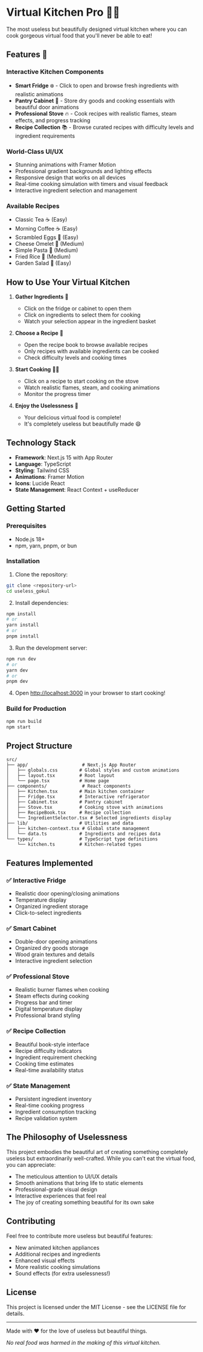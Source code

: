 # Virtual Kitchen Pro 🍳✨

The most useless but beautifully designed virtual kitchen where you can cook gorgeous virtual food that you'll never be able to eat!


## Features 🌟

### Interactive Kitchen Components

- **Smart Fridge** ❄️ - Click to open and browse fresh ingredients with realistic animations
- **Pantry Cabinet** 🏺 - Store dry goods and cooking essentials with beautiful door animations
- **Professional Stove** 🔥 - Cook recipes with realistic flames, steam effects, and progress tracking
- **Recipe Collection** 📚 - Browse curated recipes with difficulty levels and ingredient requirements

### World-Class UI/UX

- Stunning animations with Framer Motion
- Professional gradient backgrounds and lighting effects
- Responsive design that works on all devices
- Real-time cooking simulation with timers and visual feedback
- Interactive ingredient selection and management

### Available Recipes

- Classic Tea ☕ (Easy)
- Morning Coffee ☕ (Easy)
- Scrambled Eggs 🍳 (Easy)
- Cheese Omelet 🧀 (Medium)
- Simple Pasta 🍝 (Medium)
- Fried Rice 🍚 (Medium)
- Garden Salad 🥗 (Easy)

## How to Use Your Virtual Kitchen

1. **Gather Ingredients** 🛒

   - Click on the fridge or cabinet to open them
   - Click on ingredients to select them for cooking
   - Watch your selection appear in the ingredient basket

2. **Choose a Recipe** 📖

   - Open the recipe book to browse available recipes
   - Only recipes with available ingredients can be cooked
   - Check difficulty levels and cooking times

3. **Start Cooking** 👨‍🍳

   - Click on a recipe to start cooking on the stove
   - Watch realistic flames, steam, and cooking animations
   - Monitor the progress timer

4. **Enjoy the Uselessness** 🎉
   - Your delicious virtual food is complete!
   - It's completely useless but beautifully made 😄

## Technology Stack

- **Framework**: Next.js 15 with App Router
- **Language**: TypeScript
- **Styling**: Tailwind CSS
- **Animations**: Framer Motion
- **Icons**: Lucide React
- **State Management**: React Context + useReducer

## Getting Started

### Prerequisites

- Node.js 18+
- npm, yarn, pnpm, or bun

### Installation

1. Clone the repository:

```bash
git clone <repository-url>
cd useless_gokul
```

2. Install dependencies:

```bash
npm install
# or
yarn install
# or
pnpm install
```

3. Run the development server:

```bash
npm run dev
# or
yarn dev
# or
pnpm dev
```

4. Open [http://localhost:3000](http://localhost:3000) in your browser to start cooking!

### Build for Production

```bash
npm run build
npm start
```

## Project Structure

```
src/
├── app/                    # Next.js App Router
│   ├── globals.css        # Global styles and custom animations
│   ├── layout.tsx         # Root layout
│   └── page.tsx           # Home page
├── components/             # React components
│   ├── Kitchen.tsx        # Main kitchen container
│   ├── Fridge.tsx         # Interactive refrigerator
│   ├── Cabinet.tsx        # Pantry cabinet
│   ├── Stove.tsx          # Cooking stove with animations
│   ├── RecipeBook.tsx     # Recipe collection
│   └── IngredientSelector.tsx # Selected ingredients display
├── lib/                   # Utilities and data
│   ├── kitchen-context.tsx # Global state management
│   └── data.ts            # Ingredients and recipes data
└── types/                 # TypeScript type definitions
    └── kitchen.ts         # Kitchen-related types
```

## Features Implemented

### ✅ Interactive Fridge

- Realistic door opening/closing animations
- Temperature display
- Organized ingredient storage
- Click-to-select ingredients

### ✅ Smart Cabinet

- Double-door opening animations
- Organized dry goods storage
- Wood grain textures and details
- Interactive ingredient selection

### ✅ Professional Stove

- Realistic burner flames when cooking
- Steam effects during cooking
- Progress bar and timer
- Digital temperature display
- Professional brand styling

### ✅ Recipe Collection

- Beautiful book-style interface
- Recipe difficulty indicators
- Ingredient requirement checking
- Cooking time estimates
- Real-time availability status

### ✅ State Management

- Persistent ingredient inventory
- Real-time cooking progress
- Ingredient consumption tracking
- Recipe validation system

## The Philosophy of Uselessness

This project embodies the beautiful art of creating something completely useless but extraordinarily well-crafted. While you can't eat the virtual food, you can appreciate:

- The meticulous attention to UI/UX details
- Smooth animations that bring life to static elements
- Professional-grade visual design
- Interactive experiences that feel real
- The joy of creating something beautiful for its own sake

## Contributing

Feel free to contribute more useless but beautiful features:

- New animated kitchen appliances
- Additional recipes and ingredients
- Enhanced visual effects
- More realistic cooking simulations
- Sound effects (for extra uselessness!)

## License

This project is licensed under the MIT License - see the LICENSE file for details.

---

Made with ❤️ for the love of useless but beautiful things.

_No real food was harmed in the making of this virtual kitchen._

